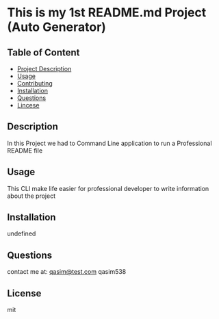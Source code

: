

# This is my 1st README.md Project (Auto Generator)
    
## Table of Content
- [Project Description](#Description)
- [Usage](#Usage)
- [Contributing](#Contributing)
- [Installation](#Installation)
- [Questions](#Questions)
- [Lincese](#License)

## Description
In this Project we had to Command Line application to run a Professional README file

## Usage
This CLI make life easier for professional developer to write information about the project

## Installation 
undefined

## Questions
contact me at: qasim@test.com
qasim538

## License
mit
    
